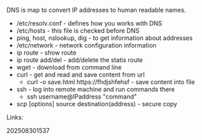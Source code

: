 DNS is map to convert IP addresses to human readable names.

- /etc/resolv.conf - defines how you works with DNS
- /etc/hosts - this file is checked before DNS
- ping, host, nslookup, dig - to get information about addresses
- /etc/network - network configuration information
- ip route - show route
- ip route add/del - add/delete the statis route
- wget - download from command line
- curl - get and read and save content from url
	- curl -o save.html https://fhdjshfehsf - save content into file
- ssh - log into remote machine and run commands there
	- ssh username@IPaddress "command"
- scp [options] source destination(address) - secure copy

Links:

202508301537

